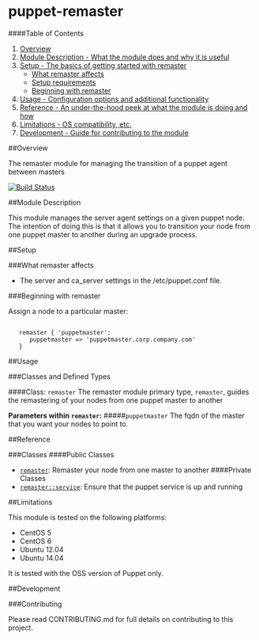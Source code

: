 # puppet-remaster

####Table of Contents

1. [Overview](#overview)
2. [Module Description - What the module does and why it is useful](#module-description)
3. [Setup - The basics of getting started with remaster](#setup)
    * [What remaster affects](#what-remaster-affects)
    * [Setup requirements](#setup-requirements)
    * [Beginning with remaster](#beginning-with-remaster)
4. [Usage - Configuration options and additional functionality](#usage)
5. [Reference - An under-the-hood peek at what the module is doing and how](#reference)
5. [Limitations - OS compatibility, etc.](#limitations)
6. [Development - Guide for contributing to the module](#development)

##Overview

The remaster module for managing the transition of a puppet agent between masters

[![Build Status](https://travis-ci.org/opentable/puppet-remaster.png?branch=master)](https://travis-ci.org/opentable/puppet-remaster)

##Module Description

This module manages the server agent settings on a given puppet node. The intention of doing this is that it allows you to transition your node
from one puppet master to another during an upgrade process.

##Setup

###What remaster affects

* The server and ca_server settings in the /etc/puppet.conf file.

###Beginning with remaster

Assign a node to a particular master:

```puppet

   remaster { 'puppetmaster':
      puppetmaster => 'puppetmaster.corp.company.com'
   }
```
##Usage

###Classes and Defined Types

####Class: `remaster`
The remaster module primary type, `remaster`, guides the remastering of your nodes from one puppet master to another

**Parameters within `remaster`:**
#####`puppetmaster`
The fqdn of the master that you want your nodes to point to.

##Reference

###Classes
####Public Classes
* [`remaster`](#class-remaster): Remaster your node from one master to another
####Private Classes
* [`remaster::service`](#class-remasterservice): Ensure that the puppet service is up and running

##Limitations

This module is tested on the following platforms:

* CentOS 5
* CentOS 6
* Ubuntu 12.04
* Ubuntu 14.04

It is tested with the OSS version of Puppet only.

##Development

###Contributing

Please read CONTRIBUTING.md for full details on contributing to this project.
